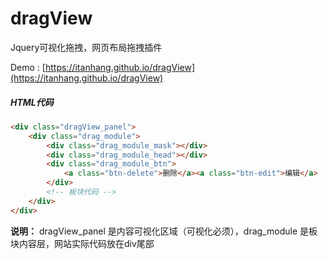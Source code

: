 # dragView
Jquery可视化拖拽，网页布局拖拽插件

Demo : [https://itanhang.github.io/dragView](https://itanhang.github.io/dragView)

##### HTML代码
``` html
<div class="dragView_panel">
    <div class="drag_module">
        <div class="drag_module_mask"></div>
        <div class="drag_module_head"></div>
        <div class="drag_module_btn">
            <a class="btn-delete">删除</a><a class="btn-edit">编辑</a>
        </div>
        <!-- 板块代码 -->
    </div>
</div>
```
**说明：** dragView_panel 是内容可视化区域（可视化必须），drag_module 是板块内容层，网站实际代码放在div尾部
